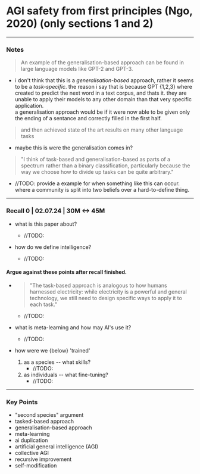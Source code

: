 # AGI safety from first principles (Ngo, 2020) (only sections 1 and 2)

---
### Notes
>An example of the generalisation-based approach can be found in large language models like GPT-2 and GPT-3.
* i don't think that this is a *generalisation-based* approach, rather it seems to be a *task-specific*.
the reason i say that is because GPT {1,2,3} where created to predict the next word in a text corpus, and thats it.
they are unable to apply their models to any other domain than that very specific application. <br>
a generalisation approach would be if it were now able to be given only the ending of a sentance and correctly filled in
the first half.
> and then achieved state of the art results on many other language tasks
* maybe this is were the generalisation comes in? 


>"I think of task-based and generalisation-based as parts of a spectrum rather than a binary classification, particularly because the way we choose how to divide up tasks can be quite arbitrary." 
* //TODO: provide a example for when something like this can occur. where a community is split into two beliefs over a hard-to-define thing.

--- 
### Recall 0 | 02.07.24 | 30M <-> 45M

* what is this paper about?
    * //TODO:

* how do we define intelligence?
    * //TODO:

#### Argue against these points after recall finished.
* > "The task-based approach is analogous to how humans harnessed electricity: while electricity is a powerful and general technology, we still need to design specific ways to apply it to each task." 
    * //TODO:

* what is meta-learning and how may AI's use it?
    * //TODO:

* how were we {below} 'trained'
    1. as a species -- what skills?
        * //TODO:
    2. as individuals -- what fine-tuning?
        * //TODO:


--- 
### Key Points
* "second species" argument
* tasked-based approach
* generalisation-based approach
* meta-learning
* ai duplication
* artificial general intelligence (AGI)
* collective AGI
* recursive improvement
* self-modification
